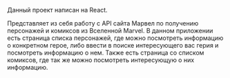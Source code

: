 Данный проект написан на React.

Представляет из себя работу с API сайта Марвел по получению персонажей и комиксов из Вселенной Marvel. В данном приложении есть страница списка персонажей, где можно посмотреть информацию о конкретном герое, либо ввести в поиске интересующего вас герия и посмотреть информацию о нем. Также есть страница со списком комиксов, где так же можно посмотреть интересующую о них информацию.
